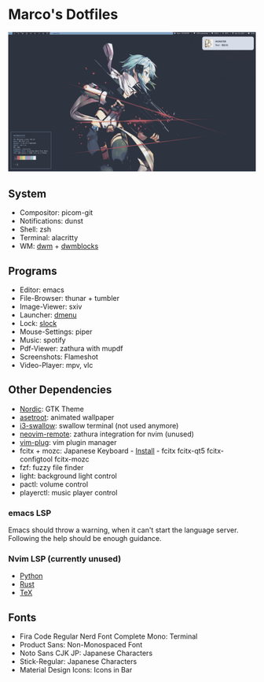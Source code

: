 # Marco's Dotfiles

![PC](screenshots/pc.png)

## System

+ Compositor: picom-git
+ Notifications: dunst
+ Shell: zsh
+ Terminal: alacritty
+ WM: [dwm](https://github.com/crammk/dwm) + [dwmblocks](https://github.com/crammk/dwmblocks)

## Programs

+ Editor: emacs
+ File-Browser: thunar + tumbler
+ Image-Viewer: sxiv
+ Launcher: [dmenu](https://github.com/crammk/dmenu)
+ Lock: [slock](https://github.com/crammk/slock)
+ Mouse-Settings: piper
+ Music: spotify
+ Pdf-Viewer: zathura with mupdf
+ Screenshots: Flameshot
+ Video-Player: mpv, vlc

## Other Dependencies

+ [Nordic](https://github.com/EliverLara/Nordic): GTK Theme
+ [asetroot](https://github.com/Wilnath/asetroot): animated wallpaper
+ [i3-swallow](https://github.com/jamesofarrell/i3-swallow): swallow terminal (not used anymore)
+ [neovim-remote](https://github.com/mhinz/neovim-remote): zathura integration for nvim (unused)
+ [vim-plug](https://github.com/junegunn/vim-plug): vim plugin manager
+ fcitx + mozc: Japanese Keyboard - [Install](https://www.youtube.com/watch?v=lJoXhS4EUJs) - fcitx fcitx-qt5 fcitx-configtool fcitx-mozc
+ fzf: fuzzy file finder
+ light: background light control
+ pactl: volume control
+ playerctl: music player control

### emacs LSP

Emacs should throw a warning, when it can't start the language server.
Following the help should be enough guidance.

### Nvim LSP (currently unused)

+ [Python](https://github.com/palantir/python-language-server)
+ [Rust](https://github.com/rust-analyzer/rust-analyzer)
+ [TeX](https://github.com/latex-lsp/texlab)

## Fonts
+ Fira Code Regular Nerd Font Complete Mono: Terminal
+ Product Sans: Non-Monospaced Font
+ Noto Sans CJK JP: Japanese Characters
+ Stick-Regular: Japanese Characters
+ Material Design Icons: Icons in Bar
